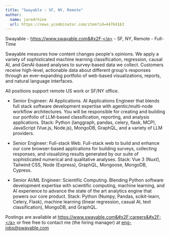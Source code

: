 ```yaml
---
title: "Swayable : SF, NY, Remote"
author:
  name: jaredrhine
  url: https://news.ycombinator.com/item?id=44764163
---
```


<JobNavigation />

Swayable - <a href="https:&#x2F;&#x2F;www.swayable.com&#x2F;" rel="nofollow">https:&#x2F;&#x2F;www.swayable.com&#x2F;</a> - SF, NY, Remote - Full-Time

Swayable measures how content changes people&#x27;s opinions. We apply a variety of sophisticated machine learning classification, regression, causal AI, and GenAI-based analyses to survey-based data we collect. Customers receive high-level, actionable data about different group&#x27;s responses through an ever-expanding portfolio of web-based visualizations, reports, and natural language interfaces.

All positions support remote US work or SF&#x2F;NY office.

- Senior Engineer: AI Applications. AI Applications Engineer that blends full stack software development expertise with agentic&#x2F;multi-node workflow architectures. You will be responsible for creating and building our portfolio of LLM-based classification, reporting, and analysis applications. Stack: Python (langgraph, pandas, celery, flask, MCP), JavaScript (Vue.js, Node.js), MongoDB, GraphQL, and a variety of LLM providers.

- Senior Engineer: Full-stack Web. Full-stack web to build and enhance our core browser-based applications for building surveys, collecting responses, and visualizing results generated by our suite of sophisticated numerical and qualitative analyses. Stack: Vue 3 (Nuxt), Tailwind CSS, Node (Express), GraphQL, Mongoose, MongoDB, Cypress.

- Senior AI&#x2F;ML Engineer: Scientific Computing. Blending Python software development expertise with scientific computing, machine learning, and AI experience to advance the state of the art analytics engine that powers our core product. Stack: Python (Numpy, Pandas, scikit-learn, Celery, Flask), machine learning (linear regression, casual AI, text classification), MongoDB, and GraphQL.

Postings are available at <a href="https:&#x2F;&#x2F;www.swayable.com&#x2F;careers&#x2F;" rel="nofollow">https:&#x2F;&#x2F;www.swayable.com&#x2F;careers&#x2F;</a> or free free to contact me (the hiring manager) at eng-jobs@swayable.com
<JobApplication />
